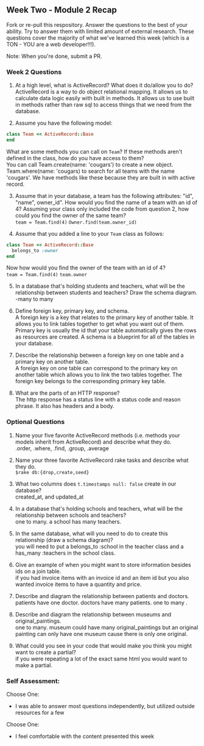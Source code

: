 ## Week Two - Module 2 Recap

Fork or re-pull this respository. Answer the questions to the best of your ability. Try to answer them with limited amount of external research. These questions cover the majority of what we've learned this week (which is a TON - YOU are a web developer!!!). 

Note: When you're done, submit a PR.


### Week 2 Questions

1. At a high level, what is ActiveRecord? What does it do/allow you to do?  
ActiveRecord is a way to do object relational mapping. It allows us to calculate data logic easily with built in methods. It allows us to use built in methods rather than raw sql to access things that we need from the database.   

2. Assume you have the following model: 

```ruby
class Team << ActiveRecord::Base
end
```

What are some methods you can call on `Team`? If these methods aren't defined in the class, how do you have access to them?  
You can call Team.create(name: 'cougars') to create a new object. Team.where(name: 'cougars) to search for all teams with the name 'cougars'. We have methods like these because they are built in with active record.  

3. Assume that in your database, a team has the following attributes: "id", "name", owner_id". How would you find the name of a team with an id of 4? Assuming your class only included the code from question 2, how could you find the owner of the same team?  
`team = Team.find(4)`
`Owner.find(team.owner_id)`  

4. Assume that you added a line to your `Team` class as follows:

```ruby
class Team << ActiveRecord::Base
  belongs_to :owner
end
```  

Now how would you find the owner of the team with an id of 4?  
`team = Team.find(4)`
`team.owner`  

5. In a database that's holding students and teachers, what will be the relationship between students and teachers? Draw the schema diagram.  
-many to many


6. Define foreign key, primary key, and schema.  
A foreign key is a key that relates to the primary key of another table. It allows you to link tables together to get what you want out of them.  Primary key is usually the id that your table automatically gives the rows as resources are created. A schema is a blueprint for all of the tables in your database. 

7. Describe the relationship between a foreign key on one table and a primary key on another table.  
A foreign key on one table can correspond to the primary key on another table which allows you to link the two tables together. The foreign key belongs to the corresponding primary key table.  

8. What are the parts of an HTTP response?  
The http response has a status line with a status code and reason phrase. It also has headers and a body.


### Optional Questions

1. Name your five favorite ActiveRecord methods (i.e. methods your models inherit from ActiveRecord) and describe what they do.  
.order, .where, .find, .group, .average  

2. Name your three favorite ActiveRecord rake tasks and describe what they do.  
`$rake db:{drop,create,seed}`  

3. What two columns does `t.timestamps null: false` create in our database?  
created_at, and updated_at  

4. In a database that's holding schools and teachers, what will be the relationship between schools and teachers?  
one to many. a school has many teachers.  

5. In the same database, what will you need to do to create this relationship (draw a schema diagram)?  
you will need to put a belongs_to :school in the teacher class and a has_many :teachers in the school class.  

6. Give an example of when you might want to store information besides ids on a join table.  
if you had invoice items with an invoice id and an item id but you also wanted invoice items to have a quantity and price.

7. Describe and diagram the relationship between patients and doctors.  
patients have one doctor. doctors have many patients. one to many . 

8. Describe and diagram the relationship between museums and original_paintings.  
one to many. museum could have many original_paintings but an original painting can only have one museum cause there is only one original.  

9. What could you see in your code that would make you think you might want to create a partial?  
if you were repeating a lot of the exact same html you would want to make a partial.  


### Self Assessment:
Choose One:
* I was able to answer most questions independently, but utilized outside resources for a few

Choose One:
* I feel comfortable with the content presented this week
